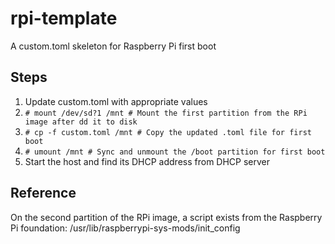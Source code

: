 # rpi-template

A custom.toml skeleton for Raspberry Pi first boot

## Steps

1. Update custom.toml with appropriate values
2. ```# mount /dev/sd?1 /mnt # Mount the first partition from the RPi image after dd it to disk```
3. ```# cp -f custom.toml /mnt # Copy the updated .toml file for first boot```
4. ```# umount /mnt # Sync and unmount the /boot partition for first boot```
5. Start the host and find its DHCP address from DHCP server

## Reference

On the second partition of the RPi image, a script exists from
the Raspberry Pi foundation: /usr/lib/raspberrypi-sys-mods/init_config
